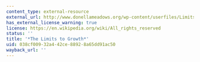```yaml
---
content_type: external-resource
external_url: http://www.donellameadows.org/wp-content/userfiles/Limits-to-Growth-digital-scan-version.pdf
has_external_license_warning: true
license: https://en.wikipedia.org/wiki/All_rights_reserved
status: ''
title: '*The Limits to Growth*'
uid: 038cf009-32a4-42ce-8892-8a65dd91ac50
wayback_url: ''
---
```

